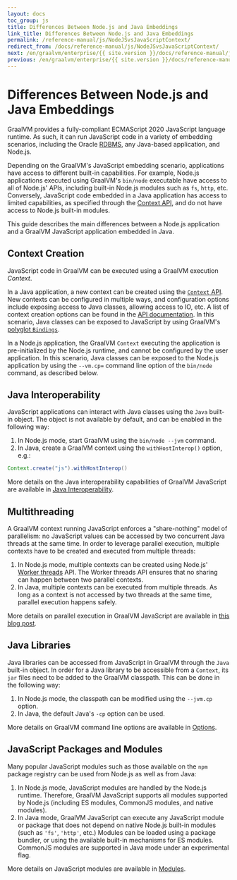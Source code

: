 ```yaml
---
layout: docs
toc_group: js
title: Differences Between Node.js and Java Embeddings
link_title: Differences Between Node.js and Java Embeddings
permalink: /reference-manual/js/NodeJSvsJavaScriptContext/
redirect_from: /docs/reference-manual/js/NodeJSvsJavaScriptContext/
next: /en/graalvm/enterprise/{{ site.version }}/docs/reference-manual/js/Options/
previous: /en/graalvm/enterprise/{{ site.version }}/docs/reference-manual/js/RhinoMigrationGuide/
---
```

# Differences Between Node.js and Java Embeddings

GraalVM provides a fully-compliant ECMAScript 2020 JavaScript language runtime.
As such, it can run JavaScript code in a variety of embedding scenarios, including the Oracle [RDBMS](https://www.graalvm.org/docs/examples/mle-oracle/), any Java-based application, and Node.js.

Depending on the GraalVM's JavaScript embedding scenario, applications have access to different built-in capabilities.
For example, Node.js applications executed using GraalVM's `bin/node` executable have access to all of Node.js' APIs, including built-in Node.js modules such as `fs`, `http`, etc.
Conversely, JavaScript code embedded in a Java application has access to limited capabilities, as specified through the [Context API](https://www.graalvm.org/reference-manual/embed-languages/#compile-and-run-a-polyglot-application), and do not have access to Node.js built-in modules.

This guide describes the main differences between a Node.js application and a GraalVM JavaScript application embedded in Java.

## Context Creation

JavaScript code in GraalVM can be executed using a GraalVM execution _Context_.

In a Java application, a new context can be created using the [`Context` API](https://www.graalvm.org/sdk/javadoc/org/graalvm/polyglot/Context.html).
New contexts can be configured in multiple ways, and configuration options include exposing access to Java classes, allowing access to IO, etc.
A list of context creation options can be found in the [API documentation](https://www.graalvm.org/sdk/javadoc/org/graalvm/polyglot/Context.html).
In this scenario, Java classes can be exposed to JavaScript by using GraalVM's [polyglot `Bindings`](https://www.graalvm.org/sdk/javadoc/org/graalvm/polyglot/Context.html#getPolyglotBindings--).

In a Node.js application, the GraalVM `Context` executing the application is pre-initialized by the Node.js runtime, and cannot be configured by the user application.
In this scenario, Java classes can be exposed to the Node.js application by using the `--vm.cp=` command line option of the `bin/node` command, as described below.


## Java Interoperability

JavaScript applications can interact with Java classes using the `Java` built-in object.
The object is not available by default, and can be enabled in the following way:

1. In Node.js mode, start GraalVM using the `bin/node --jvm` command.
2. In Java, create a GraalVM context using the `withHostInterop()` option, e.g.:
```java
Context.create("js").withHostInterop()
```
More details on the Java interoperability capabilities of GraalVM JavaScript are available in [Java Interoperability](https://github.com/oracle/graaljs/blob/master/docs/user/JavaInteroperability.md).

## Multithreading

A GraalVM context running JavaScript enforces a "share-nothing" model of parallelism: no JavaScript values can be accessed by two concurrent Java threads at the same time.
In order to leverage parallel execution, multiple contexts have to be created and executed from multiple threads:

1. In Node.js mode, multiple contexts can be created using Node.js' [Worker threads](https://nodejs.org/api/worker_threads.html) API.
The Worker threads API ensures that no sharing can happen between two parallel contexts.
2. In Java, multiple contexts can be executed from multiple threads.
As long as a context is not accessed by two threads at the same time, parallel execution happens safely.

More details on parallel execution in GraalVM JavaScript are available in [this blog post](https://medium.com/graalvm/multi-threaded-java-javascript-language-interoperability-in-graalvm-2f19c1f9c37b).

## Java Libraries

Java libraries can be accessed from JavaScript in GraalVM through the `Java` built-in object.
In order for a Java library to be accessible from a `Context`, its `jar` files need to be added to the GraalVM classpath. This can be done in the following way:

1. In Node.js mode, the classpath can be modified using the `--jvm.cp` option.
2. In Java, the default Java's `-cp` option can be used.

More details on GraalVM command line options are available in [Options](https://github.com/oracle/graaljs/blob/master/docs/user/Options.md).

## JavaScript Packages and Modules

Many popular JavaScript modules such as those available on the `npm` package registry can be used from Node.js as well as from Java:

1. In Node.js mode, JavaScript modules are handled by the Node.js runtime.
Therefore, GraalVM JavaScript supports all modules supported by Node.js (including ES modules, CommonJS modules, and native modules).
2. In Java mode, GraalVM JavaScript can execute any JavaScript module or package that does not depend on native Node.js built-in modules (such as `'fs'`, `'http'`, etc.)
Modules can be loaded using a package bundler, or using the available built-in mechanisms for ES modules.
CommonJS modules are supported in Java mode under an experimental flag.

More details on JavaScript modules are available in [Modules](https://github.com/oracle/graaljs/blob/master/docs/user/Modules.md).
